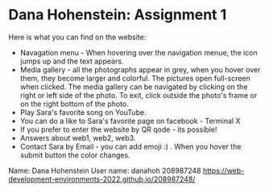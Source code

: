 # Dana Hohenstein: Assignment 1
Here is what you can find on the website:
* Navagation menu - When hovering over the navigation menue, the icon jumps up and the text appears.
* Media gallery - all the photographs appear in grey, when you hover over them, they become larger and colorful. The pictures open full-screen when clicked. The media gallery can be navigated by clicking on the right or left side of the photo. To exit, click outside the photo's frame or on the right bottom of the photo.
* Play Sara's favorite song on YouTube.
* You can do a like to Sara's favorite page on facebook - Terminal X
* If you prefer to enter the website by QR qode - its possible!
* Answers about web1, web2, web3.
* Contact Sara by Email - you can add emoji :) . When you hover the submit button the color changes.

Name: Dana Hohenstein
User name: danahoh
208987248
https://web-development-environments-2022.github.io/208987248/
